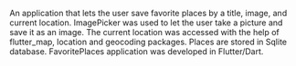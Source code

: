 An application that lets the user save favorite places by a title, image, and current location.
ImagePicker was used to let the user take a picture and save it as an image.
The current location was accessed with the help of flutter_map, location and geocoding packages.
Places are stored in Sqlite database.
FavoritePlaces application was developed in Flutter/Dart.
